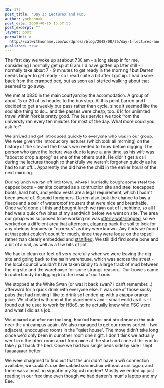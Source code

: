 ```yaml
---
ID: 172
post_title: 'Day 1: Lectures and Mud.'
author: yochannah
post_date: 2008-08-25 15:37:53
post_excerpt: ""
layout: post
permalink: >
  http://catwithnoname.com/wordpress/blog/2008/08/25/day-1-lectures-and-mud/
published: true
---
```

The first day we woke up at about 730 am - a long sleep in for me, considering I normally get up at 6 am. I'd have gotten up later still - I normally take about 7 - 9 minutes to get ready in the morning *l*  but Darren needs longer to get ready - so I read quite a bit after I got up. I had a sore back from the cramped bed, but as soon as I started walking about that seemed to go away. 

We met at 0830 in the main courtyard by the accomodation. A group of about 15 or 20 of us headed to the bus stop. At this point Darren and I decided to get a weekly bus pass rather than cycle, since it seemed like the sociable thing to do... and the passes were cheap, too. £14 for unlimited travel within York is pretty good. The bus service we took from the university ran every ten minutes for most of the day. What more could you ask for?

We arrived and got introduced quickly to everyone who was in our group. We were given the introductory lectures (which took all morning) on the history of the site and the basics we needed to know before digging. The person who gave the lecture was due to leave at any time, as his wife was "about to drop a sprog" as one of the others put it. He didn't get a call during the lectures though so thankfully we weren't forgotten quickly as he had to run off... Apparently she did have the child in the earlier hours of the next morning. 

During lunch we ran off into town, where I hurriedly bought some steel toe capped boots - our site counted as a contruction site and steel toecapped boots, hard hats, and yellow vests are a legal requirement, which I hadn't been aware of. Stoopid foreigners.  Darren also took the chance to buy a fleece and a pair of waterproof trousers that were nice and breathable. Once we'd done all this and bought lunch we raun out of lunchtime, so all I had was a quick few bites of my sandwich before we went on site. The area our group was supposed to be working on was <a href="http://picasaweb.google.co.uk/yochannah/HungateOurPhotos/photo#5238191615063736850">utterly waterlogged</a>, so we worked on a different area that afternoon, <a href="http://picasaweb.google.co.uk/yochannah/HungateOurPhotos/photo#5238191697848883874">cleaning</a> back the soil to look for any obvious features or "contexts" as they were known. Any finds we found at that point couldn't count for much, since they were loose on the topsoil rather than clearly embedded and <a href="http://en.wikipedia.org/wiki/Stratification_%28archeology%29">stratified</a>. We still did find some bone and a bit of a nail, as well as a few bits of pot. 

We had to clean our feet off very carefully when we were leaving the dig site and going back to the main warehouse, which was across the street - the local council wouldn't have taken kindly to a large track of mud between the dig site and the warehouse for some strange reason... Our trowels came in quite handy for digging into the tread of our boots. 

We stopped at the White Swan (or was it back swan? I can't remember...) afterward for a quick drink with everyone else. It was one of those sucky pubs that had nothing I like to drink so I ended up with a crappy orange juice. We chatted with one of the placements and - small world as it is - I found out he used to work for HBoS, so he actually knew who FSC were and what I did as a job. 

We cleared out after not too long, headed home, and ate dinner at the pub near the uni campus again. We also managed to get our rooms sorted - two adjacent, unoccupied rooms in the "quiet house". The move didn't take long since we'd only been in our other room one night. I don't think we actually went into the other room apart from once at the start and once at the end to take / put back the bed. Once we had two single beds side by side I slept faaaaaaaar better. 

We were chagrined to find out that the uni didn't have a wifi connection available, we couldn't use the cabled connection without a uni logon, and there was almost no signal in my 3g usb modem! Mostly we ended up just reading in our free time even though we had darren's mum's laptop and my Eee.